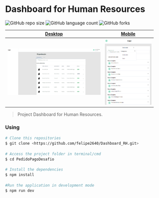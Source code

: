 # Dashboard for Human Resources

![GitHub repo size](https://img.shields.io/github/repo-size/felipe2640/Dashboard_RH?style=for-the-badge)
![GitHub language count](https://img.shields.io/github/languages/count/felipe2640/Dashboard_RH?style=for-the-badge)
![GitHub forks](https://img.shields.io/github/forks/felipe2640/Dashboard_RH?style=for-the-badge)

<!-- Image -->

<table role="table">
  <thead>
    <tr>
      <th align="center">
        <a href="" rel="nofollow"><strong>Desktop</strong></a>
      </th>
      <th align="center">
        <a href="" rel="nofollow"><strong>Mobile</strong></a>
      </th>
    </tr>
  </thead>
  <tbody>
    <tr>
      <td align="center">
        <a href="" rel="nofollow"
          ><img
            src="/img/Desktop.PNG"
            alt="Screenshot of Desktop dashboard"
            width="300"
            data-canonical-src="/img/Desktop.PNG"
            style="max-width: 100%" /></a
        ><br /><sup></sup>
      </td>
      <td align="center">
        <a href="" rel="nofollow"
          ><img
            src="/img/Mobile.PNG"
            alt="Screenshot of Mobile dashboard"
            width="150"          
            data-canonical-src="/img/Mobile.PNG"
            style="max-width: 100%" /></a
        ><br /><sup></sup>
      </td>
    </tr>
  </tbody>
</table>

<!-- ---------------------------------------------------------------->

> Project Dashboard for Human Resources.

### Using

```bash
# Clone this repositories
$ git clone <https://github.com/felipe2640/Dashboard_RH.git>

# Access the project folder in terminal/cmd
$ cd PedidoPagoDesafio

# Install the dependencies
$ npm install

#Run the application in development mode
$ npm run dev
```

